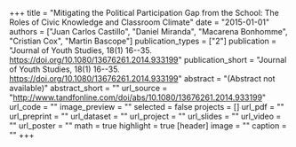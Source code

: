 +++
title = "Mitigating the Political Participation Gap from the School: The Roles of Civic Knowledge and Classroom Climate"
date = "2015-01-01"
authors = ["Juan Carlos Castillo", "Daniel Miranda", "Macarena Bonhomme", "Cristian Cox", "Martin Bascope"]
publication_types = ["2"]
publication = "Journal of Youth Studies, 18(1) 16--35. https://doi.org/10.1080/13676261.2014.933199"
publication_short = "Journal of Youth Studies, 18(1) 16--35. https://doi.org/10.1080/13676261.2014.933199"
abstract = "(Abstract not available)"
abstract_short = ""
url_source = "http://www.tandfonline.com/doi/abs/10.1080/13676261.2014.933199"
url_code = ""
image_preview = ""
selected = false
projects = []
url_pdf = ""
url_preprint = ""
url_dataset = ""
url_project = ""
url_slides = ""
url_video = ""
url_poster = ""
math = true
highlight = true
[header]
image = ""
caption = ""
+++
